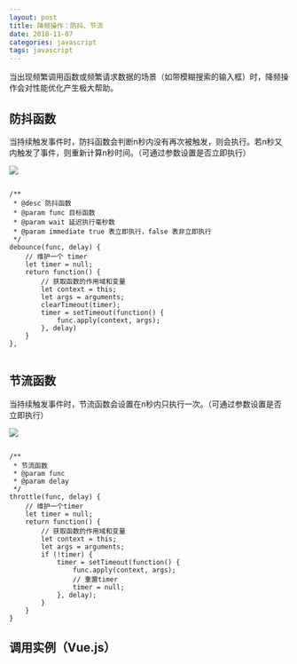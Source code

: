 ```yaml
---
layout: post
title: 降频操作：防抖、节流
date: 2018-11-07
categories: javascript
tags: javascript
---
```


当出现频繁调用函数或频繁请求数据的场景（如带模糊搜索的输入框）时，降频操作会对性能优化产生极大帮助。

## 防抖函数
当持续触发事件时，防抖函数会判断n秒内没有再次被触发，则会执行。若n秒又内触发了事件，则重新计算n秒时间。（可通过参数设置是否立即执行）

![](http://img-blog.csdnimg.cn/20181107152550278.png?x-oss-process=image/watermark,type_ZmFuZ3poZW5naGVpdGk,shadow_10,text_aHR0cHM6Ly9ibG9nLmNzZG4ubmV0L0xlcnJ5dGVuZw==,size_16,color_FFFFFF,t_70)

<pre><code class="language-JavaScript">
/**
 * @desc 防抖函数
 * @param func 目标函数
 * @param wait 延迟执行毫秒数
 * @param immediate true 表立即执行，false 表非立即执行
 */
debounce(func, delay) {
    // 维护一个 timer
    let timer = null;
    return function() {
        // 获取函数的作用域和变量
        let context = this;
        let args = arguments;
        clearTimeout(timer);
        timer = setTimeout(function() {
            func.apply(context, args);
        }, delay)
    }
},

</code></pre>

## 节流函数
当持续触发事件时，节流函数会设置在n秒内只执行一次。（可通过参数设置是否立即执行）

![](http://img-blog.csdnimg.cn/20181107152605911.png?x-oss-process=image/watermark,type_ZmFuZ3poZW5naGVpdGk,shadow_10,text_aHR0cHM6Ly9ibG9nLmNzZG4ubmV0L0xlcnJ5dGVuZw==,size_16,color_FFFFFF,t_70)

<pre><code class="language-JavaScript">
/**
 * 节流函数
 * @param func
 * @param delay
 */
throttle(func, delay) {
    // 维护一个timer
    let timer = null;
    return function() {
        // 获取函数的作用域和变量
        let context = this;
        let args = arguments;
        if (!timer) {
            timer = setTimeout(function() {
                func.apply(context, args);
                // 重置timer
                timer = null;
            }, delay);
        }
    }
}
</code></pre>


## 调用实例（Vue.js）

<pre><code class="language-JavaScript">
<template>
  <div>
    <button @click="clickAction()">taskButton</button>
  </div>
</template>
<script>
export default {
    mounted() {
        this.buttonFunc = debounce(this.taskFunc, 1000);
    }
    methods: {
       /**
        * 防抖函数
        * @param func
        * @param delay
        */
        debounce(func, delay) {
            // 维护一个timer
            let timer = null;
            return function() {
                // 获取函数的作用域和变量
                let context = this;
                let args = arguments;
                // 清除timer
                clearTimeout(timer);
                timer = setTimeout(function() {
                    func.apply(context, args);
                }, delay);
            }
        },
        /**
         * button点击事件
         */
        clickAction() {
            this.buttonFunc();
        },
        /**
         * 任务事件
         */
        taskFunc() {
            console.log('taskFunc');
        }
    }
}
</sctipt>
</code></pre>




